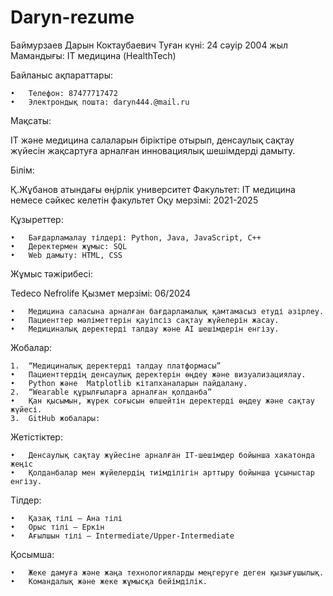 # Daryn-rezume
Баймурзаев Дарын Коктаубаевич
Туған күні: 24 сәуір 2004 жыл
Мамандығы: IT медицина (HealthTech)

Байланыс ақпараттары:

	•	Телефон: 87477717472
	•	Электрондық пошта: daryn444.@mail.ru

Мақсаты:

IT және медицина салаларын біріктіре отырып, денсаулық сақтау жүйесін жақсартуға арналған инновациялық шешімдерді дамыту.

Білім:

Қ.Жұбанов атындағы өңірлік университет
Факультет: IT медицина немесе сәйкес келетін факультет
Оқу мерзімі: 2021-2025

Құзыреттер:

	•	Бағдарламалау тілдері: Python, Java, JavaScript, C++
	•	Деректермен жұмыс: SQL
	•	Web дамыту: HTML, CSS
	
Жұмыс тәжірибесі:

Tedeco Nefrolife
Қызмет мерзімі: 06/2024

	•	Медицина саласына арналған бағдарламалық қамтамасыз етуді әзірлеу.
	•	Пациенттер мәліметтерін қауіпсіз сақтау жүйелерін жасау.
	•	Медициналық деректерді талдау және AI шешімдерін енгізу.

Жобалар:

	1.	“Медициналық деректерді талдау платформасы”
	•	Пациенттердің денсаулық деректерін өңдеу және визуализациялау.
	•	Python және  Matplotlib кітапханаларын пайдалану.
	2.	“Wearable құрылғыларға арналған қолданба”
	•	Қан қысымын, жүрек соғысын өлшейтін деректерді өңдеу және сақтау жүйесі.
	3.	GitHub жобалары:


Жетістіктер:

	•	Денсаулық сақтау жүйесіне арналған IT-шешімдер бойынша хакатонда жеңіс 
	•	Қолданбалар мен жүйелердің тиімділігін арттыру бойынша ұсыныстар енгізу.

Тілдер:

	•	Қазақ тілі – Ана тілі
	•	Орыс тілі – Еркін
	•	Ағылшын тілі – Intermediate/Upper-Intermediate

Қосымша:

	•	Жеке дамуға және жаңа технологияларды меңгеруге деген қызығушылық.
	•	Командалық және жеке жұмысқа бейімділік.

